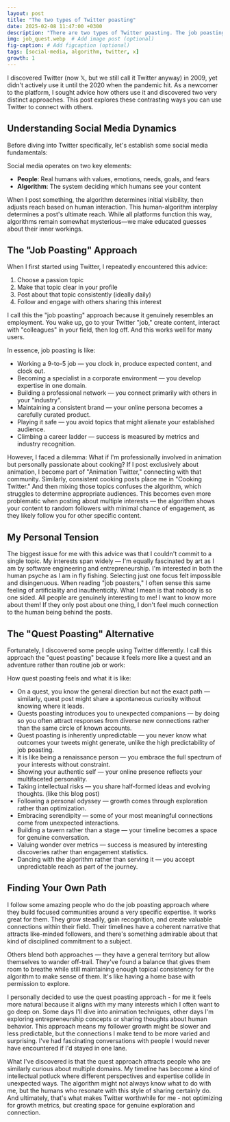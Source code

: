 ```yaml
---
layout: post
title: "The two types of Twitter poasting"
date: 2025-02-08 11:47:00 +0300
description: "There are two types of Twitter poasting. The job poasting and the quest poasting"
img: job_quest.webp  # Add image post (optional)
fig-caption: # Add figcaption (optional)
tags: [social-media, algorithm, twitter, x]
growth: 1
---
```


I discovered Twitter (now 𝕏, but we still call it Twitter anyway) in 2009, yet didn't actively use it until the 2020 when the pandemic hit. As a newcomer to the platform, I sought advice how others use it and discovered two very distinct approaches. This post explores these contrasting ways you can use Twitter to connect with others.

## Understanding Social Media Dynamics

Before diving into Twitter specifically, let's establish some social media fundamentals:

Social media operates on two key elements:
- **People**: Real humans with values, emotions, needs, goals, and fears
- **Algorithm**: The system deciding which humans see your content

When I post something, the algorithm determines initial visibility, then adjusts reach based on human interaction. This human-algorithm interplay determines a post's ultimate reach. While all platforms function this way, algorithms remain somewhat mysterious—we make educated guesses about their inner workings.

## The "Job Poasting" Approach

When I first started using Twitter, I repeatedly encountered this advice:

1. Choose a passion topic
2. Make that topic clear in your profile
3. Post about that topic consistently (ideally daily)
4. Follow and engage with others sharing this interest

I call this the "job poasting" approach because it genuinely resembles an employment. You wake up, go to your Twitter "job," create content, interact with "colleagues" in your field, then log off. And this works well for many users.

In essence, job poasting is like:

- Working a 9-to-5 job — you clock in, produce expected content, and clock out.
- Becoming a specialist in a corporate environment — you develop expertise in one domain.
- Building a professional network — you connect primarily with others in your "industry".
- Maintaining a consistent brand — your online persona becomes a carefully curated product.
- Playing it safe — you avoid topics that might alienate your established audience.
- Climbing a career ladder — success is measured by metrics and industry recognition.

However, I faced a dilemma: What if I'm professionally involved in animation but personally passionate about cooking? If I post exclusively about animation, I become part of "Animation Twitter," connecting with that community. Similarly, consistent cooking posts place me in "Cooking Twitter." And then mixing those topics confuses the algorithm, which struggles to determine appropriate audiences. This becomes even more problematic when posting about multiple interests — the algorithm shows your content to random followers with minimal chance of engagement, as they likely follow you for other specific content.

## My Personal Tension

The biggest issue for me with this advice was that I couldn't commit to a single topic. My interests span widely — I'm equally fascinated by art as I am by software engineering and entrepreneurship. I'm interested in both the human psyche as I am in fly fishing. Selecting just one focus felt impossible and disingenuous. When reading "job poasters," I often sense this same feeling of artificiality and inauthenticity. What I mean is that nobody is so one sided. All people are genuinely interesting to me! I want to know more about them! If they only post about one thing, I don't feel much connection to the human being behind the posts. 

## The "Quest Poasting" Alternative

Fortunately, I discovered some people using Twitter differently. I call this approach the "quest poasting" because it feels more like a quest and an adventure rather than routine job or work:

How quest poasting feels and what it is like: 

- On a quest, you know the general direction but not the exact path — similarly, quest post might share a spontaneous curiosity without knowing where it leads. 
- Quests poasting introduces you to unexpected companions — by doing so you often attract responses from diverse new connections rather than the same circle of known accounts.
- Quest poasting is inherently unpredictable — you never know what outcomes your tweets might generate, unlike the high predictability of job poasting. 
- It is like being a renaissance person — you embrace the full spectrum of your interests without constraint.
- Showing your authentic self — your online presence reflects your multifaceted personality.
- Taking intellectual risks — you share half-formed ideas and evolving thoughts. (like this blog post)
- Following a personal odyssey — growth comes through exploration rather than optimization.
- Embracing serendipity — some of your most meaningful connections come from unexpected interactions.
- Building a tavern rather than a stage — your timeline becomes a space for genuine conversation.
- Valuing wonder over metrics — success is measured by interesting discoveries rather than engagement statistics.
- Dancing with the algorithm rather than serving it — you accept unpredictable reach as part of the journey.

## Finding Your Own Path

I follow some amazing people who do the job poasting approach where they build focused communities around a very specific expertise. It works great for them. They grow steadily, gain recognition, and create valuable connections within their field. Their timelines have a coherent narrative that attracts like-minded followers, and there's something admirable about that kind of disciplined commitment to a subject.

Others blend both approaches — they have a general territory but allow themselves to wander off-trail. They've found a balance that gives them room to breathe while still maintaining enough topical consistency for the algorithm to make sense of them. It's like having a home base with permission to explore.

I personally decided to use the quest poasting approach - for me it feels more natural because it aligns with my many interests which I often want to go deep on. Some days I'll dive into animation techniques, other days I'm exploring entrepreneurship concepts or sharing thoughts about human behavior. This approach means my follower growth might be slower and less predictable, but the connections I make tend to be more varied and surprising. I've had fascinating conversations with people I would never have encountered if I'd stayed in one lane.

What I've discovered is that the quest approach attracts people who are similarly curious about multiple domains. My timeline has become a kind of intellectual potluck where different perspectives and expertise collide in unexpected ways. The algorithm might not always know what to do with me, but the humans who resonate with this style of sharing certainly do. And ultimately, that's what makes Twitter worthwhile for me - not optimizing for growth metrics, but creating space for genuine exploration and connection.

